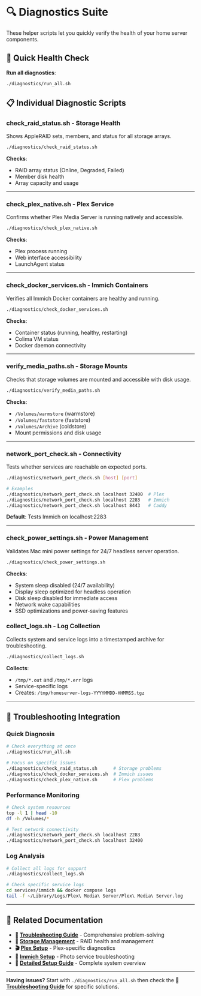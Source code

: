 
# 🔍 Diagnostics Suite

These helper scripts let you quickly verify the health of your home server components.

## 🚀 Quick Health Check

**Run all diagnostics**:
```bash
./diagnostics/run_all.sh
```

## 📋 Individual Diagnostic Scripts

### **check_raid_status.sh** - Storage Health
Shows AppleRAID sets, members, and status for all storage arrays.

```bash
./diagnostics/check_raid_status.sh
```

**Checks**:
- RAID array status (Online, Degraded, Failed)
- Member disk health
- Array capacity and usage

---

### **check_plex_native.sh** - Plex Service
Confirms whether Plex Media Server is running natively and accessible.

```bash
./diagnostics/check_plex_native.sh
```

**Checks**:
- Plex process running
- Web interface accessibility
- LaunchAgent status

---

### **check_docker_services.sh** - Immich Containers
Verifies all Immich Docker containers are healthy and running.

```bash
./diagnostics/check_docker_services.sh
```

**Checks**:
- Container status (running, healthy, restarting)
- Colima VM status
- Docker daemon connectivity

---

### **verify_media_paths.sh** - Storage Mounts
Checks that storage volumes are mounted and accessible with disk usage.

```bash
./diagnostics/verify_media_paths.sh
```

**Checks**:
- `/Volumes/warmstore` (warmstore)
- `/Volumes/faststore` (faststore)  
- `/Volumes/Archive` (coldstore)
- Mount permissions and disk usage

---

### **network_port_check.sh** - Connectivity
Tests whether services are reachable on expected ports.

```bash
./diagnostics/network_port_check.sh [host] [port]

# Examples
./diagnostics/network_port_check.sh localhost 32400  # Plex
./diagnostics/network_port_check.sh localhost 2283   # Immich
./diagnostics/network_port_check.sh localhost 8443   # Caddy
```

**Default**: Tests Immich on localhost:2283

---

### **check_power_settings.sh** - Power Management
Validates Mac mini power settings for 24/7 headless server operation.

```bash
./diagnostics/check_power_settings.sh
```

**Checks**:
- System sleep disabled (24/7 availability)
- Display sleep optimized for headless operation
- Disk sleep disabled for immediate access
- Network wake capabilities
- SSD optimizations and power-saving features

### **collect_logs.sh** - Log Collection
Collects system and service logs into a timestamped archive for troubleshooting.

```bash
./diagnostics/collect_logs.sh
```

**Collects**:
- `/tmp/*.out` and `/tmp/*.err` logs
- Service-specific logs
- Creates: `/tmp/homeserver-logs-YYYYMMDD-HHMMSS.tgz`

---

## 🔧 Troubleshooting Integration

### Quick Diagnosis
```bash
# Check everything at once
./diagnostics/run_all.sh

# Focus on specific issues
./diagnostics/check_raid_status.sh      # Storage problems
./diagnostics/check_docker_services.sh  # Immich issues
./diagnostics/check_plex_native.sh      # Plex problems
```

### Performance Monitoring
```bash
# Check system resources
top -l 1 | head -10
df -h /Volumes/*

# Test network connectivity
./diagnostics/network_port_check.sh localhost 2283
./diagnostics/network_port_check.sh localhost 32400
```

### Log Analysis
```bash
# Collect all logs for support
./diagnostics/collect_logs.sh

# Check specific service logs
cd services/immich && docker compose logs
tail -f ~/Library/Logs/Plex\ Media\ Server/Plex\ Media\ Server.log
```

---

## 🔗 Related Documentation

- **🔧 [Troubleshooting Guide](../docs/TROUBLESHOOTING.md)** - Comprehensive problem-solving
- **💾 [Storage Management](../docs/STORAGE.md)** - RAID health and management
- **🎬 [Plex Setup](../docs/PLEX.md)** - Plex-specific diagnostics
- **📸 [Immich Setup](../docs/IMMICH.md)** - Photo service troubleshooting
- **📖 [Detailed Setup Guide](../docs/SETUP.md)** - Complete system overview

---

**Having issues?** Start with `./diagnostics/run_all.sh` then check the **🔧 [Troubleshooting Guide](../docs/TROUBLESHOOTING.md)** for specific solutions.
